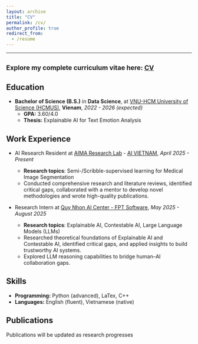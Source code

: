 ```yaml
---
layout: archive
title: "CV"
permalink: /cv/
author_profile: true
redirect_from:
  - /resume
---
```

***
<small>Explore my complete curriculum vitae here: <a href="https://drive.google.com/file/d/18Wl1hQqDB_w4A1KWHBfUWGD0iOF8Ga9w/view?usp=sharing">CV</a></em></small>
------

Education
------
* **Bachelor of Science (B.S.)** in **Data Science**, at [VNU-HCM University of Science (HCMUS)](https://hcmus.edu.vn/), **Vienam**, *2022 - 2026 (expected)*
  * **GPA:** 3.60/4.0
  * **Thesis:** Explainable AI for Text Emotion Analysis

Work Experience
------
* AI Research Resident at [AIMA Research Lab](https://www.linkedin.com/company/aima-research/?viewAsMember=true) - [AI VIETNAM](https://aivietnam.edu.vn/), *April 2025 - Present*
  * **Research topics**: Semi-/Scribble-supervised learning for Medical Image Segmentation
  * Conducted comprehensive research and literature reviews, identified critical gaps, collaborated with a mentor to develop novel methodologies and wrote high-quality publications.

* Research Intern at [Quy Nhon AI Center - FPT Software](https://qaidora.com/), *May 2025 - August 2025*
  * **Research topics**: Explainable AI, Contestable AI, Large Language Models (LLMs)
  * Researched theoretical foundations of Explainable AI and Contestable AI, identified critical gaps, and applied insights to build trustworthy AI systems.
  * Explored LLM reasoning capabilities to bridge human–AI collaboration gaps.

<!-- Awards & Honors
------
* **Outstanding Graduate Students**, Xiamen University, 2022 -->


Skills
------
* **Programming:** Python (advanced), LaTex, C++
* **Languages:** English (fluent), Vietnamese (native)

Publications
------
Publications will be updated as research progresses